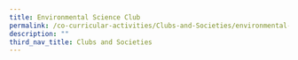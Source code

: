 ```yaml
---
title: Environmental Science Club
permalink: /co-curricular-activities/Clubs-and-Societies/environmental-science-club
description: ""
third_nav_title: Clubs and Societies
---
```


